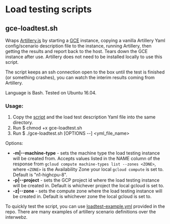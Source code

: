 # Load testing scripts

## gce-loadtest.sh
Wraps [Artillery.js](https://artillery.io/) by starting a [GCE](https://cloud.google.com/compute/ "Google Compute Engine") instance, copying a vanilla Artillery Yaml config/scenario description file to the instance, running Artillery, then getting the results and report back to the host. Tears down the GCE instance after use. Artillery does not need to be installed locally to use this script.

The script keeps an ssh connection open to the box until the test is finished (or something crashes), you can watch the interim results coming from Artillery.

Language is Bash. Tested on Ubuntu 16.04.

### Usage:
1. Copy the [script](./gce-loadtest.sh) and the load test description Yaml file into the same directory.
2. Run $ chmod +x gce-loadtest.sh
3. Run $ ./gce-loadtest.sh [OPTIONS --] <yml_file_name>

Options:
- **-m|--machine-type** - sets the machine type the load testing instance will be created from. Accepts values listed in the NAME column of the response from `gcloud compute machine-types list --zones <ZONE>`, where `<ZONE>` is the Availability Zone your local `gcloud compute` is set to. Default is "n1-highcpu-8".
- **-p|--project** - sets the GCP project id where the load testing instance will be created in. Default is whichever project the local gcloud is set to.
- **-z|--zone** - sets the compute zone where the load testing instance will be created in. Default is whichever zone the local gcloud is set to.

To quickly test the script, you can use [loadtest-example.yml](./loadtest-example.yml) provided in the repo. There are many examples of artillery scenario definitions over the interwebz.

